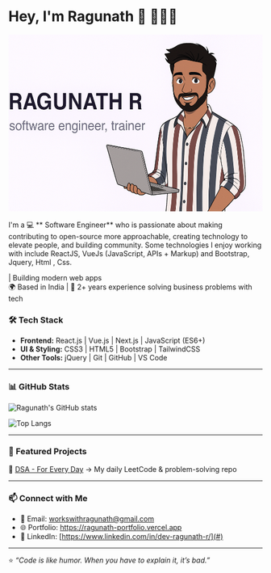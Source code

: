 
# Hey, I'm Ragunath  👋 👨🏻‍💻

<!-- Banner Section -->
<p align="center">
  <img src="banner.png" alt="Ragunath R - Software Engineer" height="350px" width="100%"/>
</p>

I'm a 💻 ** Software Engineer**  who is passionate about making contributing to open-source more approachable, creating technology to elevate people, and building community. Some technologies I enjoy working with include ReactJS, VueJs (JavaScript, APIs + Markup) and Bootstrap, Jquery, Html , Css.

| Building modern web apps  
🌍 Based in India | 🎯 2+ years experience solving business problems with tech  



### 🛠 Tech Stack
- **Frontend:** React.js | Vue.js | Next.js | JavaScript (ES6+)  
- **UI & Styling:** CSS3 | HTML5 | Bootstrap | TailwindCSS  
- **Other Tools:** jQuery | Git | GitHub | VS Code  

---

### 📊 GitHub Stats
![Ragunath's GitHub stats](https://github-readme-stats.vercel.app/api?username=RagunathDev&show_icons=true&theme=radical)  

![Top Langs](https://github-readme-stats.vercel.app/api/top-langs/?username=RagunathDev&layout=compact&theme=radical)  

---

### 🚀 Featured Projects
🔹 [DSA - For Every Day](https://github.com/RagunathDev/DSA) → My daily LeetCode & problem-solving repo  


---

### 📫 Connect with Me
- 📧 Email: workswithragunath@gmail.com  
- 🌐 Portfolio: https://ragunath-portfolio.vercel.app
- 💼 LinkedIn: [https://www.linkedin.com/in/dev-ragunath-r/](#)  

---

⭐️ _“Code is like humor. When you have to explain it, it’s bad.”_  


